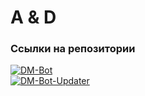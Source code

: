 # A & D

### Ссылки на репозитории
[![DM-Bot](https://github-readme-stats.vercel.app/api/pin/?username=AngelsAndDemonsDM&repo=DM-Bot&theme=dark)](https://github.com/AngelsAndDemonsDM/DM-Bot.git)
<br>
[![DM-Bot-Updater](https://github-readme-stats.vercel.app/api/pin/?username=AngelsAndDemonsDM&repo=DM-Bot-Updater&theme=dark)](https://github.com/AngelsAndDemonsDM/DM-Bot-Updater.git)
